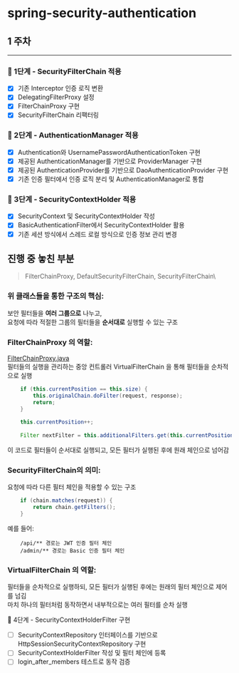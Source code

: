 # spring-security-authentication


## 1 주차
<hr>

### 🚀 1단계 - SecurityFilterChain 적용

- [x] 기존 Interceptor 인증 로직 변환
- [x] DelegatingFilterProxy 설정
- [x] FilterChainProxy 구현
- [x] SecurityFilterChain 리팩터링

### 🚀 2단계 - AuthenticationManager 적용

- [x] Authentication와 UsernamePasswordAuthenticationToken 구현
- [x] 제공된 AuthenticationManager를 기반으로 ProviderManager 구현
- [x] 제공된 AuthenticationProvider를 기반으로 DaoAuthenticationProvider 구현
- [x] 기존 인증 필터에서 인증 로직 분리 및 AuthenticationManager로 통합

### 🚀 3단계 - SecurityContextHolder 적용 

- [x] SecurityContext 및 SecurityContextHolder 작성
- [x] BasicAuthenticationFilter에서 SecurityContextHolder 활용
- [x] 기존 세션 방식에서 스레드 로컬 방식으로 인증 정보 관리 변경

## 진행 중 놓친 부분

> FilterChainProxy, DefaultSecurityFilterChain, SecurityFilterChain\

### 위 클래스들을 통한 구조의 핵심:
보안 필터들을 __여러 그룹으로__ 나누고, \
요청에 따라 적절한 그룹의 필터들을 __순서대로__ 실행할 수 있는 구조

### FilterChainProxy 의 역할:
[FilterChainProxy.java](./src/main/java/nextstep/security/FilterChainProxy.java)\
필터들의 실행을 관리하는 중앙 컨트롤러
VirtualFilterChain 을 통해 필터들을 순차적으로 실행
``` java
    if (this.currentPosition == this.size) {
        this.originalChain.doFilter(request, response);
        return;
    }
    
    this.currentPosition++;
    
    Filter nextFilter = this.additionalFilters.get(this.currentPosition - 1);
```

이 코드로 필터들이 순서대로 실행되고, 모든 필터가 실행된 후에 원래 체인으로 넘어감


### SecurityFilterChain의 의미:

요청에 따라 다른 필터 체인을 적용할 수 있는 구조

``` java
    if (chain.matches(request)) {
        return chain.getFilters();
    }
```

예를 들어:
 
        /api/** 경로는 JWT 인증 필터 체인
        /admin/** 경로는 Basic 인증 필터 체인

### VirtualFilterChain 의 역할:

필터들을 순차적으로 실행하되, 모든 필터가 실행된 후에는 원래의 필터 체인으로 제어를 넘김\
마치 하나의 필터처럼 동작하면서 내부적으로는 여러 필터를 순차 실행


🚀 4단계 - SecurityContextHolderFilter 구현

- [ ] SecurityContextRepository 인터페이스를 기반으로 HttpSessionSecurityContextRepository 구현
- [ ] SecurityContextHolderFilter 작성 및 필터 체인에 등록
- [ ] login_after_members 테스트로 동작 검증